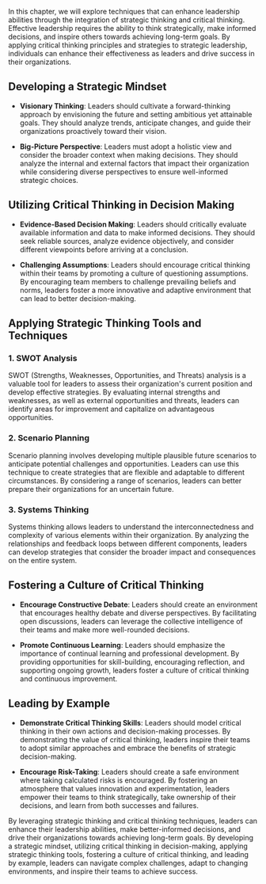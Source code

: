 
In this chapter, we will explore techniques that can enhance leadership abilities through the integration of strategic thinking and critical thinking. Effective leadership requires the ability to think strategically, make informed decisions, and inspire others towards achieving long-term goals. By applying critical thinking principles and strategies to strategic leadership, individuals can enhance their effectiveness as leaders and drive success in their organizations.

Developing a Strategic Mindset
------------------------------

* **Visionary Thinking**: Leaders should cultivate a forward-thinking approach by envisioning the future and setting ambitious yet attainable goals. They should analyze trends, anticipate changes, and guide their organizations proactively toward their vision.

* **Big-Picture Perspective**: Leaders must adopt a holistic view and consider the broader context when making decisions. They should analyze the internal and external factors that impact their organization while considering diverse perspectives to ensure well-informed strategic choices.

Utilizing Critical Thinking in Decision Making
----------------------------------------------

* **Evidence-Based Decision Making**: Leaders should critically evaluate available information and data to make informed decisions. They should seek reliable sources, analyze evidence objectively, and consider different viewpoints before arriving at a conclusion.

* **Challenging Assumptions**: Leaders should encourage critical thinking within their teams by promoting a culture of questioning assumptions. By encouraging team members to challenge prevailing beliefs and norms, leaders foster a more innovative and adaptive environment that can lead to better decision-making.

Applying Strategic Thinking Tools and Techniques
------------------------------------------------

### 1. SWOT Analysis

SWOT (Strengths, Weaknesses, Opportunities, and Threats) analysis is a valuable tool for leaders to assess their organization's current position and develop effective strategies. By evaluating internal strengths and weaknesses, as well as external opportunities and threats, leaders can identify areas for improvement and capitalize on advantageous opportunities.

### 2. Scenario Planning

Scenario planning involves developing multiple plausible future scenarios to anticipate potential challenges and opportunities. Leaders can use this technique to create strategies that are flexible and adaptable to different circumstances. By considering a range of scenarios, leaders can better prepare their organizations for an uncertain future.

### 3. Systems Thinking

Systems thinking allows leaders to understand the interconnectedness and complexity of various elements within their organization. By analyzing the relationships and feedback loops between different components, leaders can develop strategies that consider the broader impact and consequences on the entire system.

Fostering a Culture of Critical Thinking
----------------------------------------

* **Encourage Constructive Debate**: Leaders should create an environment that encourages healthy debate and diverse perspectives. By facilitating open discussions, leaders can leverage the collective intelligence of their teams and make more well-rounded decisions.

* **Promote Continuous Learning**: Leaders should emphasize the importance of continual learning and professional development. By providing opportunities for skill-building, encouraging reflection, and supporting ongoing growth, leaders foster a culture of critical thinking and continuous improvement.

Leading by Example
------------------

* **Demonstrate Critical Thinking Skills**: Leaders should model critical thinking in their own actions and decision-making processes. By demonstrating the value of critical thinking, leaders inspire their teams to adopt similar approaches and embrace the benefits of strategic decision-making.

* **Encourage Risk-Taking**: Leaders should create a safe environment where taking calculated risks is encouraged. By fostering an atmosphere that values innovation and experimentation, leaders empower their teams to think strategically, take ownership of their decisions, and learn from both successes and failures.

By leveraging strategic thinking and critical thinking techniques, leaders can enhance their leadership abilities, make better-informed decisions, and drive their organizations towards achieving long-term goals. By developing a strategic mindset, utilizing critical thinking in decision-making, applying strategic thinking tools, fostering a culture of critical thinking, and leading by example, leaders can navigate complex challenges, adapt to changing environments, and inspire their teams to achieve success.

